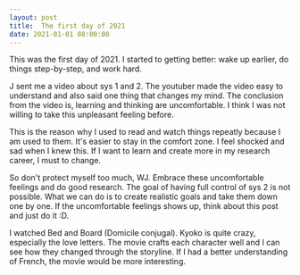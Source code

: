 ```yaml
---
layout: post
title:  The first day of 2021
date: 2021-01-01 08:00:00
---
```


This was the first day of 2021. I started to getting better: wake up earlier, do things step-by-step, and work hard.

J sent me a video about sys 1 and 2. The youtuber made the video easy to understand and also said one thing that changes my mind. The conclusion from the video is, learning and thinking are uncomfortable. I think I was not willing to take this unpleasant feeling before.

This is the reason why I used to read and watch things repeatly because I am used to them. It's easier to stay in the comfort zone. I feel shocked and sad when I knew this. If I want to learn and create more in my research career, I must to change.

So don't protect myself too much, WJ. Embrace these uncomfortable feelings and do good research. The goal of having full control of sys 2 is not possible. What we can do is to create realistic goals and take them down one by one. If the uncomfortable feelings shows up, think about this post and just do it :D.

I watched Bed and Board (Domicile conjugal). Kyoko is quite crazy, especially the love letters. The movie crafts each character well and I can see how they changed through the storyline. If I had a better understanding of French, the movie would be more interesting.
